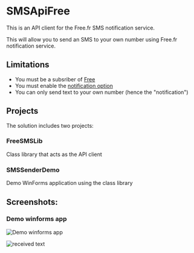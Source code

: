 # SMSApiFree

This is an API client for the Free.fr SMS notification service.

This will allow you to send an SMS to your own number using Free.fr notification service.

## Limitations

* You must be a subsriber of [Free](http://mobile.free.fr/)
* You must enable the [notification option](https://mobile.free.fr/moncompte/)
* You can only send text to your own number (hence the "notification")

## Projects

The solution includes two projects:

### FreeSMSLib

Class library that acts as the API client

### SMSSenderDemo

Demo WinForms application using the class library

## Screenshots:

### Demo winforms app

![Demo winforms app](http://i.imgur.com/v1Vpc6z.png)

![received text](http://i.imgur.com/xvyOMwh.png?1)
